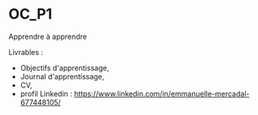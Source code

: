 # OC_P1
Apprendre à apprendre

Livrables :
  - Objectifs d'apprentissage,
  - Journal d'apprentissage,
  - CV,
  - profil Linkedin : https://www.linkedin.com/in/emmanuelle-mercadal-677448105/

